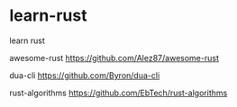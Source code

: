 # learn-rust
learn rust

awesome-rust https://github.com/Alez87/awesome-rust

dua-cli https://github.com/Byron/dua-cli

rust-algorithms https://github.com/EbTech/rust-algorithms